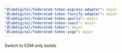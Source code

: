 ```yaml
---
"@labdigital/federated-token-express-adapter": major
"@labdigital/federated-token-fastify-adapter": major
"@labdigital/federated-token-apollo": major
"@labdigital/federated-token-react": major
"@labdigital/federated-token": major
"@labdigital/federated-token-yoga": major
---
```


Switch to ESM only builds
